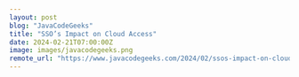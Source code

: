 ```yaml
---
layout: post
blog: "JavaCodeGeeks"
title: "SSO’s Impact on Cloud Access"
date: 2024-02-21T07:00:00Z
image: images/javacodegeeks.png
remote_url: "https://www.javacodegeeks.com/2024/02/ssos-impact-on-cloud-access.html"
---
```

